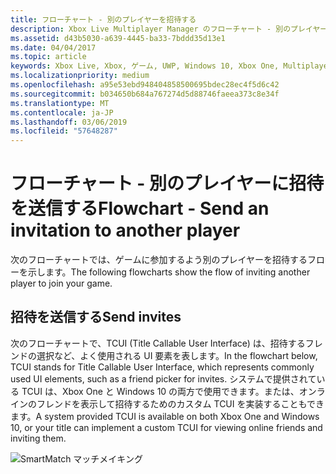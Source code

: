 ```yaml
---
title: フローチャート - 別のプレイヤーを招待する
description: Xbox Live Multiplayer Manager のフローチャート - 別のプレイヤーに招待を送信します。
ms.assetid: d43b5030-a639-4445-ba33-7bddd35d13e1
ms.date: 04/04/2017
ms.topic: article
keywords: Xbox Live, Xbox, ゲーム, UWP, Windows 10, Xbox One, Multiplayer Manager, フローチャート
ms.localizationpriority: medium
ms.openlocfilehash: a95e53ebd948404858500695bdec28ec4f5d6c42
ms.sourcegitcommit: b034650b684a767274d5d88746faeea373c8e34f
ms.translationtype: MT
ms.contentlocale: ja-JP
ms.lasthandoff: 03/06/2019
ms.locfileid: "57648287"
---
```

# <a name="flowchart---send-an-invitation-to-another-player"></a><span data-ttu-id="1f70b-104">フローチャート - 別のプレイヤーに招待を送信する</span><span class="sxs-lookup"><span data-stu-id="1f70b-104">Flowchart - Send an invitation to another player</span></span>

<span data-ttu-id="1f70b-105">次のフローチャートでは、ゲームに参加するよう別のプレイヤーを招待するフローを示します。</span><span class="sxs-lookup"><span data-stu-id="1f70b-105">The following flowcharts show the flow of inviting another player to join your game.</span></span>

## <a name="send-invites"></a><span data-ttu-id="1f70b-106">招待を送信する</span><span class="sxs-lookup"><span data-stu-id="1f70b-106">Send invites</span></span>

<span data-ttu-id="1f70b-107">次のフローチャートで、TCUI (Title Callable User Interface) は、招待するフレンドの選択など、よく使用される UI 要素を表します。</span><span class="sxs-lookup"><span data-stu-id="1f70b-107">In the flowchart below, TCUI stands for Title Callable User Interface, which represents commonly used UI elements, such as a friend picker for invites.</span></span> <span data-ttu-id="1f70b-108">システムで提供されている TCUI は、Xbox One と Windows 10 の両方で使用できます。または、オンラインのフレンドを表示して招待するためのカスタム TCUI を実装することもできます。</span><span class="sxs-lookup"><span data-stu-id="1f70b-108">A system provided TCUI is available on both Xbox One and Windows 10, or your title can implement a custom TCUI for viewing online friends and inviting them.</span></span>

![SmartMatch マッチメイキング](../../../images/multiplayer/mpm-send-invites.png)
